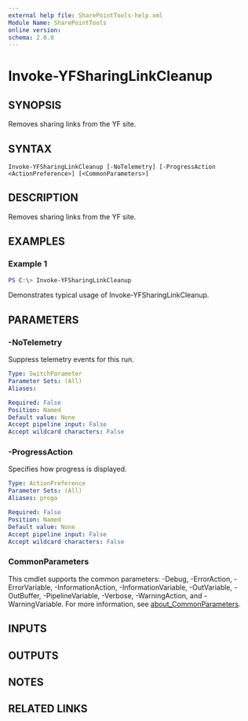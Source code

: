 ```yaml
---
external help file: SharePointTools-help.xml
Module Name: SharePointTools
online version:
schema: 2.0.0
---
```


# Invoke-YFSharingLinkCleanup

## SYNOPSIS
Removes sharing links from the YF site.

## SYNTAX

```
Invoke-YFSharingLinkCleanup [-NoTelemetry] [-ProgressAction <ActionPreference>] [<CommonParameters>]
```

## DESCRIPTION
Removes sharing links from the YF site.

## EXAMPLES

### Example 1
```powershell
PS C:\> Invoke-YFSharingLinkCleanup
```

Demonstrates typical usage of Invoke-YFSharingLinkCleanup.

## PARAMETERS

### -NoTelemetry
Suppress telemetry events for this run.

```yaml
Type: SwitchParameter
Parameter Sets: (All)
Aliases:

Required: False
Position: Named
Default value: None
Accept pipeline input: False
Accept wildcard characters: False
```

### -ProgressAction
Specifies how progress is displayed.

```yaml
Type: ActionPreference
Parameter Sets: (All)
Aliases: proga

Required: False
Position: Named
Default value: None
Accept pipeline input: False
Accept wildcard characters: False
```

### CommonParameters
This cmdlet supports the common parameters: -Debug, -ErrorAction, -ErrorVariable, -InformationAction, -InformationVariable, -OutVariable, -OutBuffer, -PipelineVariable, -Verbose, -WarningAction, and -WarningVariable. For more information, see [about_CommonParameters](http://go.microsoft.com/fwlink/?LinkID=113216).

## INPUTS

## OUTPUTS

## NOTES

## RELATED LINKS
